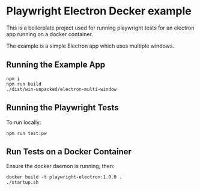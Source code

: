 # Playwright Electron Decker example

This is a boilerplate project used for running playwright tests for an electron app running on a docker container.

The example is a simple Electron app which uses multiple windows.

## Running the Example App

```
npm i
npm run build
./dist/win-unpacked/electron-multi-window
```

## Running the Playwright Tests

To run locally:

```
npm run test:pw
```

## Run Tests on a Docker Container

Ensure the docker daemon is running, then:

```
docker build -t playwright-electron:1.0.0 .
./startup.sh
```
